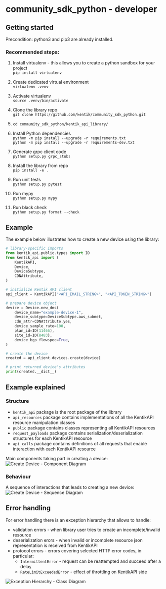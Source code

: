 # community_sdk_python - developer

## Getting started

Precondition: python3 and pip3 are already installed.

### Recommended steps:

1. Install virtualenv - this allows you to create a python sandbox for your project  
`pip install virtualenv`

1. Create dedicated virtual environment  
`virtualenv .venv`

1. Activate virtualenv  
`source .venv/bin/activate`

1. Clone the library repo  
`git clone https://github.com/kentik/community_sdk_python.git`

1. `cd community_sdk_python/kentik_api_library/`

1. Install Python dependencies  
`python -m pip install --upgrade -r requirements.txt`  
`python -m pip install --upgrade -r requirements-dev.txt`  

1. Generate grpc client code  
`python setup.py grpc_stubs`

1. Install the library from repo  
`pip install -e .`

1. Run unit tests  
`python setup.py pytest`

1. Run mypy  
`python setup.py mypy`

1. Run black check  
`python setup.py format --check`

## Example

The example below illustrates how to create a new device using the library:

```python
# library-specific imports
from kentik_api.public.types import ID
from kentik_api import (
    KentikAPI,
    Device,
    DeviceSubtype,
    CDNAttribute,
)

# initialize Kentik API client
api_client = KentikAPI("<API_EMAIL_STRING>", "<API_TOKEN_STRING>")

# prepare device object
device = Device.new_dns(
    device_name="example-device-1",
    device_subtype=DeviceSubtype.aws_subnet,
    cdn_attr=CDNAttribute.yes,
    device_sample_rate=100,
    plan_id=ID(11466),
    site_id=ID(8483),
    device_bgp_flowspec=True,
)

# create the device
created = api_client.devices.create(device)

# print returned device's attributes
print(created.__dict__)
```

## Example explained

### Structure

- `kentik_api` package is the root package of the library
- `api_resources` package contains implementations of all the KentikAPI resource manipulation classes
- `public` package contains classes representing all KentikAPI resources
- `request_payloads` package contains serialization/deserialization structures for each KentikAPI resource
- `api_calls` package contains definitions of all requests that enable interaction with each KentikAPI resource

Main components taking part in creating a device:  
![Create Device - Component Diagram](./diagrams/device_create_component.png)

### Behaviour

A sequence of interactions that leads to creating a new device:  
![Create Device - Sequence Diagram](./diagrams/device_create_sequence.png)

## Error handling

For error handling there is an exception hierarchy that allows to handle:
- validation errors - when library user tries to create an incomplete/invalid resource
- deserialization erors - when invalid or incomplete resource json representation is received from KentikAPI
- protocol errors - errors covering selected HTTP error codes, in particular:
  - `IntermittentError` - request can be reattempted and succeed after a delay
  - `RateLimitExceededError` - effect of throttling on KentikAPI side

![Exception Hierarchy - Class Diagram](./diagrams/error_hierarchy_class.png)
